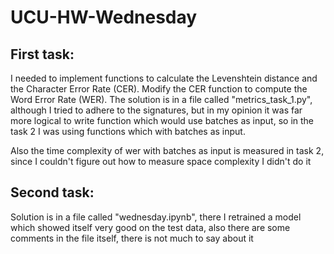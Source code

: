 # UCU-HW-Wednesday

## First task:
I needed to implement functions to calculate the Levenshtein distance and the Character Error Rate (CER). Modify the CER function to compute the Word Error Rate (WER). 
The solution is in a file called "metrics_task_1.py", although I tried to adhere to the signatures, but in my opinion it was far more logical to write function which would use batches as input, 
so in the task 2 I was using functions which with batches as input. 

Also the time complexity of wer with batches as input is measured in task 2, since I couldn't figure out how to measure space complexity I didn't do it

## Second task:

Solution is in a file called "wednesday.ipynb", there I retrained a model which showed itself very good on the test data, also there are some comments in the file itself, there is not much to say about it
